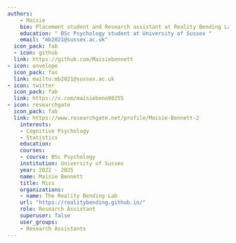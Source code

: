 ```yaml
---
authors:
	- Maisie
	bio: Placement student and Research assistant at Reality Bending Lab😄
	education: " BSc Psychology student at University of Sussex "
	email: "mb2021@sussex.ac.uk"
  icon_pack: fab
  - icon: github
  link: https://github.com/Maisiebennett
- icon: envelope
  icon_pack: fas
  link: mailto:mb2021@sussex.ac.uk
- icon: twitter
  icon_pack: fab
  link: https://x.com/maisiebenn90255
- icon: researchgate
  icon_pack: fab
  link: https://www.researchgate.net/profile/Maisie-Bennett-2
	interests:
	- Cognitive Psychology
	- Statistics
	education:
	courses:
	- course: BSc Psychology
	institution: University of Sussex
    year: 2022 - 2025
	name: Maisie Bennett
	title: Miss
	organizations:
	- name: The Reality Bending Lab
	url: "https://realitybending.github.io/"
	role: Research Assistant 
	superuser: false
	user_groups:
	- Research Assistants
---
```

